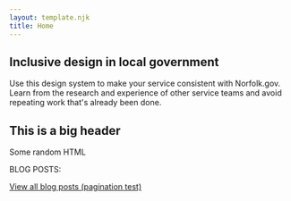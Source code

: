 ```yaml
---
layout: template.njk
title: Home
---
```




<section class="section_stage_theme">
  <div class="container">
    <h1>Inclusive design in local government</h1>
    <p class="lead col-12 col-lg-8">Use this design system to make your service consistent with Norfolk.gov. Learn from the research and experience of other service teams and avoid repeating work that's already been done.</p>
  </div>
</section>

<section class="section_light_theme">
  <div class="container">
    <h2>This is a big header</h2>
    <p>Some random HTML</p>
    BLOG POSTS:
    
  </div>
</section>

<a href="{{ 'blogs/blog-posts' | url }}">View all blog posts (pagination test)</a>
